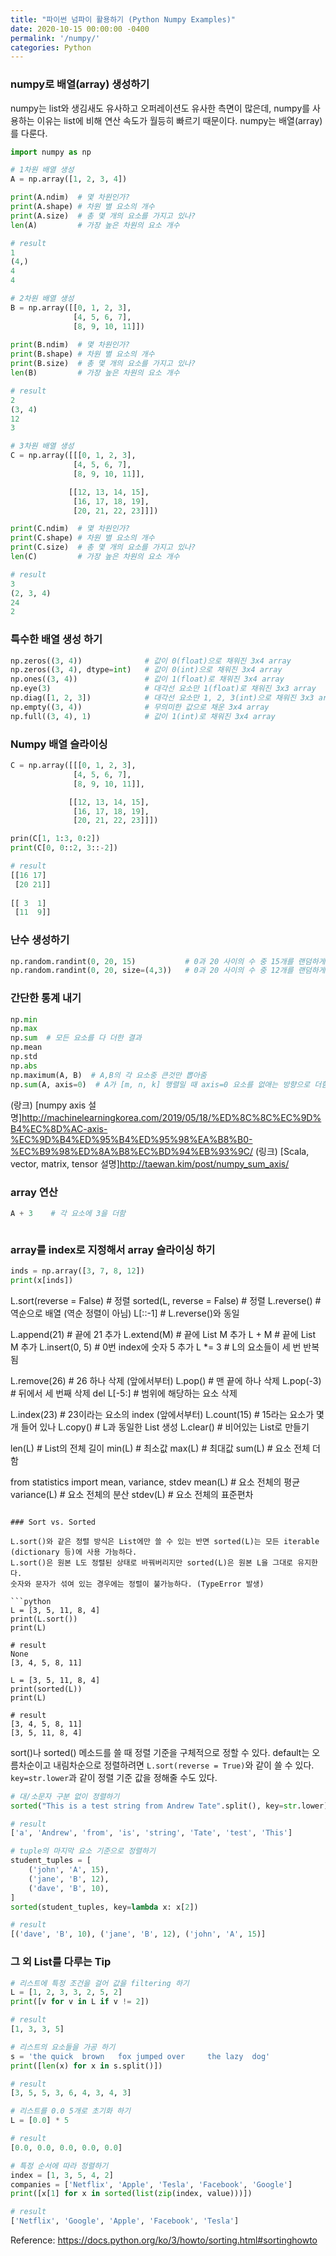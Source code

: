 ```yaml
---
title: "파이썬 넘파이 활용하기 (Python Numpy Examples)"
date: 2020-10-15 00:00:00 -0400
permalink: '/numpy/'
categories: Python
---
```


### numpy로 배열(array) 생성하기

numpy는 list와 생김새도 유사하고 오퍼레이션도 유사한 측면이 많은데, numpy를 사용하는 이유는 list에 비해 연산 속도가 월등히 빠르기 때문이다. numpy는 배열(array)를 다룬다.

```python
import numpy as np

# 1차원 배열 생성
A = np.array([1, 2, 3, 4])

print(A.ndim)  # 몇 차원인가?
print(A.shape) # 차원 별 요소의 개수
print(A.size)  # 총 몇 개의 요소를 가지고 있나?
len(A)         # 가장 높은 차원의 요소 개수

# result
1
(4,)
4
4
```

```python
# 2차원 배열 생성
B = np.array([[0, 1, 2, 3],
              [4, 5, 6, 7],
              [8, 9, 10, 11]])
              
print(B.ndim)  # 몇 차원인가?
print(B.shape) # 차원 별 요소의 개수
print(B.size)  # 총 몇 개의 요소를 가지고 있나?
len(B)         # 가장 높은 차원의 요소 개수

# result
2
(3, 4)
12
3
```

```python
# 3차원 배열 생성
C = np.array([[[0, 1, 2, 3],
              [4, 5, 6, 7],
              [8, 9, 10, 11]],

             [[12, 13, 14, 15],
              [16, 17, 18, 19],
              [20, 21, 22, 23]]])

print(C.ndim)  # 몇 차원인가?
print(C.shape) # 차원 별 요소의 개수
print(C.size)  # 총 몇 개의 요소를 가지고 있나?
len(C)         # 가장 높은 차원의 요소 개수

# result
3
(2, 3, 4)
24
2
```

### 특수한 배열 생성 하기

```python
np.zeros((3, 4))              # 값이 0(float)으로 채워진 3x4 array
np.zeros((3, 4), dtype=int)   # 값이 0(int)으로 채워진 3x4 array
np.ones((3, 4))               # 값이 1(float)로 채워진 3x4 array
np.eye(3)                     # 대각선 요소만 1(float)로 채워진 3x3 array
np.diag([1, 2, 3])            # 대각선 요소만 1, 2, 3(int)으로 채워진 3x3 array
np.empty((3, 4))              # 무의미한 값으로 채운 3x4 array
np.full((3, 4), 1)            # 값이 1(int)로 채워진 3x4 array
```

### Numpy 배열 슬라이싱

```python
C = np.array([[[0, 1, 2, 3],
              [4, 5, 6, 7],
              [8, 9, 10, 11]],

             [[12, 13, 14, 15],
              [16, 17, 18, 19],
              [20, 21, 22, 23]]])

prin(C[1, 1:3, 0:2])
print(C[0, 0::2, 3::-2])

# result
[[16 17]
 [20 21]]
 
[[ 3  1]
 [11  9]]
```

### 난수 생성하기

```python
np.random.randint(0, 20, 15)           # 0과 20 사이의 수 중 15개를 랜덤하게 생성
np.random.randint(0, 20, size=(4,3))   # 0과 20 사이의 수 중 12개를 랜덤하게 생성해 4x3 배열로
```

### 간단한 통계 내기

```python
np.min
np.max
np.sum  # 모든 요소를 다 더한 결과
np.mean
np.std
np.abs
np.maximum(A, B)  # A,B의 각 요소중 큰것만 뽑아줌
np.sum(A, axis=0)  # A가 [m, n, k] 행렬일 때 axis=0 요소를 없애는 방향으로 더함, 즉, [n, k]가 리턴되도록 더함
```
(랑크) [numpy axis 설명]http://machinelearningkorea.com/2019/05/18/%ED%8C%8C%EC%9D%B4%EC%8D%AC-axis-%EC%9D%B4%ED%95%B4%ED%95%98%EA%B8%B0-%EC%B9%98%ED%8A%B8%EC%BD%94%EB%93%9C/
(링크) [Scala, vector, matrix, tensor 설명]http://taewan.kim/post/numpy_sum_axis/

### array 연산

```python
A + 3    # 각 요소에 3을 더함



```

### array를 index로 지정해서 array 슬라이싱 하기

```python
inds = np.array([3, 7, 8, 12])
print(x[inds])
```



L.sort(reverse = False) # 정렬
sorted(L, reverse = False) # 정렬
L.reverse() # 역순으로 배열 (역순 정렬이 아님)
L[::-1] # L.reverse()와 동일

L.append(21) # 끝에 21 추가
L.extend(M) # 끝에 List M 추가
L + M # 끝에 List M 추가
L.insert(0, 5) # 0번 index에 숫자 5 추가
L *= 3 # L의 요소들이 세 번 반복됨

L.remove(26) # 26 하나 삭제 (앞에서부터)
L.pop() # 맨 끝에 하나 삭제
L.pop(-3) # 뒤에서 세 번째 삭제
del L[-5:] # 범위에 해당하는 요소 삭제

L.index(23) # 23이라는 요소의 index (앞에서부터)
L.count(15) # 15라는 요소가 몇개 들어 있나
L.copy() # L과 동일한 List 생성
L.clear() # 비어있는 List로 만들기

len(L) # List의 전체 길이
min(L) # 최소값
max(L) # 최대값
sum(L) # 요소 전체 더함

from statistics import mean, variance, stdev
mean(L) # 요소 전체의 평균
variance(L) # 요소 전체의 분산
stdev(L) # 요소 전체의 표준편차
```

### Sort vs. Sorted

L.sort()와 같은 정렬 방식은 List에만 쓸 수 있는 반면 sorted(L)는 모든 iterable (dictionary 등)에 사용 가능하다.
L.sort()은 원본 L도 정렬된 상태로 바꿔버리지만 sorted(L)은 원본 L을 그대로 유지한다.
숫자와 문자가 섞여 있는 경우에는 정렬이 불가능하다. (TypeError 발생)

```python
L = [3, 5, 11, 8, 4]
print(L.sort())
print(L)

# result
None
[3, 4, 5, 8, 11]

L = [3, 5, 11, 8, 4]
print(sorted(L))
print(L)

# result
[3, 4, 5, 8, 11]
[3, 5, 11, 8, 4]
```

sort()나 sorted() 메소드를 쓸 때 정렬 기준을 구체적으로 정할 수 있다. default는 오름차순이고 내림차순으로 정렬하려면 `L.sort(reverse = True)`와 같이 쓸 수 있다. `key=str.lower`과 같이 정렬 기준 값을 정해줄 수도 있다.

```python
# 대/소문자 구분 없이 정렬하기
sorted("This is a test string from Andrew Tate".split(), key=str.lower)

# result
['a', 'Andrew', 'from', 'is', 'string', 'Tate', 'test', 'This']

# tuple의 마지막 요소 기준으로 정렬하기
student_tuples = [
    ('john', 'A', 15),
    ('jane', 'B', 12),
    ('dave', 'B', 10),
]
sorted(student_tuples, key=lambda x: x[2])

# result
[('dave', 'B', 10), ('jane', 'B', 12), ('john', 'A', 15)]
```

### 그 외 List를 다루는 Tip

```python
# 리스트에 특정 조건을 걸어 값을 filtering 하기
L = [1, 2, 3, 3, 2, 5, 2]
print([v for v in L if v != 2])

# result
[1, 3, 3, 5]

# 리스트의 요소들을 가공 하기
s = 'the quick  brown   fox jumped over     the lazy  dog'
print([len(x) for x in s.split()])

# result
[3, 5, 5, 3, 6, 4, 3, 4, 3]

# 리스트를 0.0 5개로 초기화 하기
L = [0.0] * 5

# result
[0.0, 0.0, 0.0, 0.0, 0.0]

# 특정 순서에 따라 정렬하기
index = [1, 3, 5, 4, 2]
companies = ['Netflix', 'Apple', 'Tesla', 'Facebook', 'Google']
print([x[1] for x in sorted(list(zip(index, value)))])

# result
['Netflix', 'Google', 'Apple', 'Facebook', 'Tesla']
```

Reference: https://docs.python.org/ko/3/howto/sorting.html#sortinghowto
